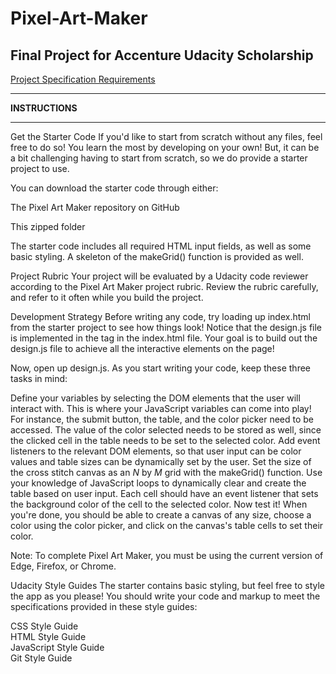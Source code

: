 # Pixel-Art-Maker
<h2>Final Project for Accenture Udacity Scholarship</h2>


<a href="https://review.udacity.com/#!/rubrics/1029/view" alt="project specs">Project Specification Requirements</a>

_______________________________
<strong>INSTRUCTIONS</strong>
_______________________________
Get the Starter Code
If you'd like to start from scratch without any files, feel free to do so! You learn the most by developing on your own! But, it can be a bit challenging having to start from scratch, so we do provide a starter project to use.

You can download the starter code through either:

The Pixel Art Maker repository on GitHub

This zipped folder

The starter code includes all required HTML input fields, as well as some basic styling. A skeleton of the makeGrid() function is provided as well.

Project Rubric
Your project will be evaluated by a Udacity code reviewer according to the Pixel Art Maker project rubric. Review the rubric carefully, and refer to it often while you build the project.

Development Strategy
Before writing any code, try loading up index.html from the starter project to see how things look! Notice that the design.js file is implemented in the <body> tag in the index.html file. Your goal is to build out the design.js file to achieve all the interactive elements on the page!

Now, open up design.js. As you start writing your code, keep these three tasks in mind:

Define your variables by selecting the DOM elements that the user will interact with. This is where your JavaScript variables can come into play! For instance, the submit button, the table, and the color picker need to be accessed. The value of the color selected needs to be stored as well, since the clicked cell in the table needs to be set to the selected color.
Add event listeners to the relevant DOM elements, so that user input can be color values and table sizes can be dynamically set by the user.
Set the size of the cross stitch canvas as an _N_ by _M_ grid with the makeGrid() function. Use your knowledge of JavaScript loops to dynamically clear and create the table based on user input. Each cell should have an event listener that sets the background color of the cell to the selected color.
Now test it! When you're done, you should be able to create a canvas of any size, choose a color using the color picker, and click on the canvas's table cells to set their color.

Note: To complete Pixel Art Maker, you must be using the current version of Edge, Firefox, or Chrome.

Udacity Style Guides
The starter contains basic styling, but feel free to style the app as you please! You should write your code and markup to meet the specifications provided in these style guides:

CSS Style Guide<br>
HTML Style Guide<br>
JavaScript Style Guide<br>
Git Style Guide
